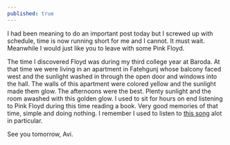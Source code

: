 ```yaml
---
published: true
---
```

I had been meaning to do an important post today but I screwed up with schedule, time is now running short for me and I cannot. It must wait. Meanwhile I would just like you to leave with some Pink Floyd.

The time I discovered Floyd was during my third college year at Baroda. At that time we were living in an apartment in Fatehgunj whose balcony faced west and the sunlight washed in through the open door and windows into the hall. The walls of this apartment were colored yellow and the sunlight made them glow. The afternoons were the best. Plenty sunlight and the room awashed with this golden glow. I used to sit for hours on end listening to Pink Floyd during this time reading a book. Very good memories of that time, simple and doing nothing. I remember I used to listen to [this song](https://www.youtube.com/watch?v=yusGUGTVAyw "YouTube link to Pink Floyd's Atom Heart Mother suite") alot in particular.

See you tomorrow,
Avi.
